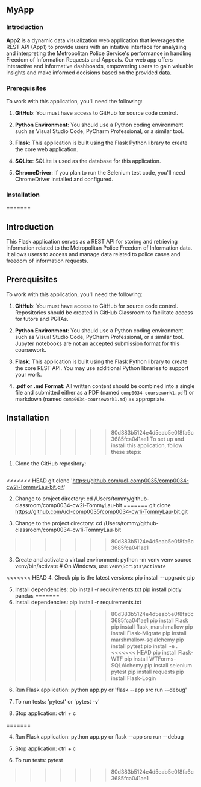 ## MyApp

### Introduction

**App2** is a dynamic data visualization web application that leverages the REST API (App1) to provide users with an intuitive interface for analyzing and interpreting the Metropolitan Police Service's performance in handling Freedom of Information Requests and Appeals. Our web app offers interactive and informative dashboards, empowering users to gain valuable insights and make informed decisions based on the provided data.


### Prerequisites
To work with this application, you'll need the following:

1. **GitHub**: You must have access to GitHub for source code control.

2. **Python Environment**: You should use a Python coding environment such as Visual Studio Code, PyCharm Professional, or a similar tool.

3. **Flask**: This application is built using the Flask Python library to create the core web application.

4. **SQLite**: SQLite is used as the database for this application.

5. **ChromeDriver**: If you plan to run the Selenium test code, you'll need ChromeDriver installed and configured.

### Installation
=======

## Introduction
This Flask application serves as a REST API for storing and retrieving information related to the Metropolitan Police Freedom of Information data. It allows users to access and manage data related to police cases and freedom of information requests.

## Prerequisites
To work with this application, you'll need the following:

1. **GitHub**: You must have access to GitHub for source code control. Repositories should be created in GitHub Classroom to facilitate access for tutors and PGTAs.

2. **Python Environment**: You should use a Python coding environment such as Visual Studio Code, PyCharm Professional, or a similar tool. Jupyter notebooks are not an accepted submission format for this coursework.

3. **Flask**: This application is built using the Flask Python library to create the core REST API. You may use additional Python libraries to support your work.

4. **.pdf or .md Format**: All written content should be combined into a single file and submitted either as a PDF (named `comp0034-coursework1.pdf`) or markdown (named `comp0034-coursework1.md`) as appropriate.

## Installation
>>>>>>> 80d383b5124e4d5eab5e0f8fa6c3685fca041ae1
To set up and install this application, follow these steps:

1. Clone the GitHub repository:
   ```shell
<<<<<<< HEAD
   git clone 'https://github.com/ucl-comp0035/comp0034-cw2i-TommyLau-bit.git'

2. Change to project directory:
   cd /Users/tommy/github-classroom/comp0034-cw2i-TommyLau-bit
=======
   git clone https://github.com/ucl-comp0035/comp0034-cw1i-TommyLau-bit.git

2. Change to the project directory:
    cd /Users/tommy/github-classroom/comp0034-cw1i-TommyLau-bit
>>>>>>> 80d383b5124e4d5eab5e0f8fa6c3685fca041ae1

3. Create and activate a virtual environment:
    python -m venv venv
    source venv/bin/activate  # On Windows, use `venv\Scripts\activate`

<<<<<<< HEAD
4. Check pip is the latest versions: pip install --upgrade pip

5. Install dependencies:
    pip install -r requirements.txt
    pip install plotly pandas
=======
4. Install dependencies:
    pip install -r requirements.txt
>>>>>>> 80d383b5124e4d5eab5e0f8fa6c3685fca041ae1
    pip install Flask
    pip install flask_marshmallow
    pip install Flask-Migrate
    pip install marshmallow-sqlalchemy
    pip install pytest
    pip install -e .
<<<<<<< HEAD
    pip install Flask-WTF
    pip install WTForms-SQLAlchemy
    pip install selenium pytest
    pip install requests
    pip install Flask-Login

6. Run Flask application:
    python app.py or 'flask --app src run --debug'

7. To run tests:
    'pytest' or 'pytest -v'

8. Stop application:
    ctrl + c




=======

4. Run Flask application:
    python app.py or flask --app src run --debug

5. Stop application:
    ctrl + c

6. To run tests:
    pytest
>>>>>>> 80d383b5124e4d5eab5e0f8fa6c3685fca041ae1

